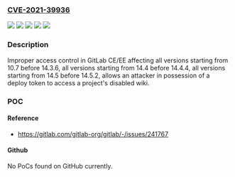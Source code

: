 ### [CVE-2021-39936](https://cve.mitre.org/cgi-bin/cvename.cgi?name=CVE-2021-39936)
![](https://img.shields.io/static/v1?label=Product&message=GitLab&color=blue)
![](https://img.shields.io/static/v1?label=Version&message=%3E%3D10.7%2C%20%3C14.3.6%20&color=brightgreen)
![](https://img.shields.io/static/v1?label=Version&message=%3E%3D14.4%2C%20%3C14.4.4%20&color=brightgreen)
![](https://img.shields.io/static/v1?label=Version&message=%3E%3D14.5%2C%20%3C14.5.2%20&color=brightgreen)
![](https://img.shields.io/static/v1?label=Vulnerability&message=Improper%20access%20control%20in%20GitLab&color=brightgreen)

### Description

Improper access control in GitLab CE/EE affecting all versions starting from 10.7 before 14.3.6, all versions starting from 14.4 before 14.4.4, all versions starting from 14.5 before 14.5.2, allows an attacker in possession of a deploy token to access a project's disabled wiki.

### POC

#### Reference
- https://gitlab.com/gitlab-org/gitlab/-/issues/241767

#### Github
No PoCs found on GitHub currently.

